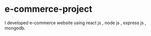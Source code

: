 # e-commerce-project
I developed e-commerce website using react js , node js , express js , mongodb.
